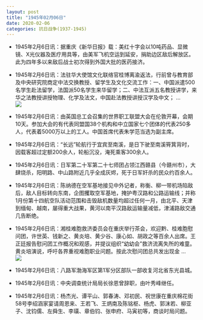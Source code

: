 ```yaml
---
layout: post
title: "1945年02月06日"
date: 2020-02-06
categories: 抗日战争(1937-1945)
---
```


<meta name="referrer" content="no-referrer" />

- 1945年2月6日讯：据重庆《新华日报》载：美红十字会以10吨药品、显微镜、X光仪器及医疗用具等，由美军飞机空运到延安，捐助边区敌后解放区。此为四年多以来敌后战士初次得到外国大批的医药接济。 

- 1945年2月6日讯：法驻华大使馆文化联络官桂博离渝返法，行前曾与教育部及中央研究院商定中法交换教授、留学生及文化交流工作：一、中国派遣500名学生赴法留学，法国派50名学生来华留学；二、中法互派五名教授讲学，来华之法教授讲授物理、化学及法文，中国赴法教授讲授汉学及中文； ... <br/><img src="https://wx2.sinaimg.cn/large/aca367d8ly1gbmxlh79qej20c8090q2z.jpg" />

- 1945年2月6日讯：由英国总工会召集的世界职工联盟大会在伦敦开幕，会期10天。参加大会的有代表同盟国38个机构和中立国家七个团体的代表250多人，代表着5000万以上的工人。中国首席代表朱学范当选为副主席。 

- 1945年2月6日讯：“长远”轮航行于宜宾至南溪，是日下驶至南溪筲箕背时，因载客超过定额200余人，轮船沉没，淹死乘客300余人。 

- 1945年2月6日讯：日军第二十军第二十七师团占领江西赣县（今赣州市），大肆烧杀，阳明路、中山路附近几乎全成灰烬，死于日军奸杀的民众约百余人。 

- 1945年2月6日讯：陈纳德在空军基地接见中外记者，称衡、柳一带机场陷敌后，敌人目标转向东南，企图攫取空军基地，掩护粤汉路和公路运输线；并称1月份第十四航空队活动范围和击毁敌机数量均超过任何一月，由北平、天津到缅甸、越南，屡得重大战果，黄河以南平汉路敌运输量减低，津浦路敌交通几告断绝。 

- 1945年2月6日讯：湘桂难胞救济委员会在重庆举行茶会，欢迎黔、桂难胞慰问团，许世英、钱新之、黄炎培、黄少谷、康心如、胡政之等百余人出席。王正廷报告慰问团工作概况和观感，并提议组织“幼幼会”救济流离失所的难童。黄炎培演说，呼吁各界重视难胞职业问题。按此次慰问团总共发出现金 ... <br/><img src="https://wx2.sinaimg.cn/large/aca367d8ly1gbmjpytkp9j20c80ay74g.jpg" />

- 1945年2月6日讯：八路军渤海军区第1军分区部队一部收复河北省东光县城。 

- 1945年2月6日讯：中央调查统计局局长徐恩曾辞职，由叶秀峰继任。 

- 1945年2月6日讯：杨杰光、谭平山、郭春涛、邓初民、祝世康在重庆棉花街58号李绍涵家宴请周恩来、王若飞、王炳南及陈铭枢、杨虎、郭沫若、柳亚子、沈钧儒、左舜生、李璜、章伯钧、张申府、马寅初等，商谈时局问题。 

